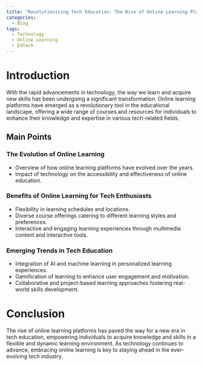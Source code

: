 ```yaml
---
title: "Revolutionizing Tech Education: The Rise of Online Learning Platforms"
categories:
  - Blog
tags:
  - Technology
  - Online Learning
  - EdTech
---
```


# Introduction
With the rapid advancements in technology, the way we learn and acquire new skills has been undergoing a significant transformation. Online learning platforms have emerged as a revolutionary tool in the educational landscape, offering a wide range of courses and resources for individuals to enhance their knowledge and expertise in various tech-related fields.

## Main Points
### The Evolution of Online Learning
- Overview of how online learning platforms have evolved over the years.
- Impact of technology on the accessibility and effectiveness of online education.

### Benefits of Online Learning for Tech Enthusiasts
- Flexibility in learning schedules and locations.
- Diverse course offerings catering to different learning styles and preferences.
- Interactive and engaging learning experiences through multimedia content and interactive tools.

### Emerging Trends in Tech Education
- Integration of AI and machine learning in personalized learning experiences.
- Gamification of learning to enhance user engagement and motivation.
- Collaborative and project-based learning approaches fostering real-world skills development.

# Conclusion
The rise of online learning platforms has paved the way for a new era in tech education, empowering individuals to acquire knowledge and skills in a flexible and dynamic learning environment. As technology continues to advance, embracing online learning is key to staying ahead in the ever-evolving tech industry.